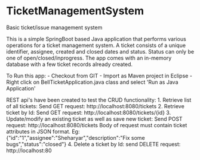 # TicketManagementSystem
Basic ticket/issue management system

This is a simple SpringBoot based Java application that performs various operations for a ticket management system.
A ticket consists of a unique identifier, assignee, created and closed dates and status. Status can only be one of open/closed/inprogress.
The app comes with an in-memory database with a few ticket records already created.

To Run this app:
	- Checkout from GIT
	- Import as Maven project in Eclipse
	- Right click on BellTicketApplication.java class and select 'Run as Java Application'
	
REST api's have been created to test the CRUD functionality:
	1. Retrieve list of all tickets:
		Send GET request: http://localhost:8080/tickets
	2. Retrieve ticket by Id:
		Send GET request: http://localhost:8080/tickets/{id}
	3. Update/modify an existing ticket as well as save new ticket:
		Send POST request: http://localhost:8080/tickets
		Body of request must contain ticket attributes in JSON format. Eg: {"id":"1","assignee":"Sheharyar","description":"Fix some bugs","status":"closed"}
	4. Delete a ticket by Id:
		send DELETE request: http://localhost:80
